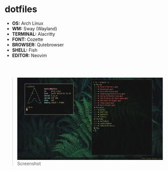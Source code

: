 # dotfiles

-   **OS:** Arch Linux
-   **WM:** Sway (Wayland)
-   **TERMINAL:** Alacritty
-   **FONT:** Cozette
-   **BROWSER:** Qutebrowser
-   **SHELL:** Fish
-	**EDITOR:** Neovim

<br />
<br />

> ![Screenshot](https://raw.githubusercontent.com/BerkinAKKAYA/dotfiles/master/01-05-2021-Screenshot.png)
> Screenshot
